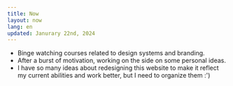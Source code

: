 ```yaml
---
title: Now
layout: now
lang: en
updated: Janurary 22nd, 2024
---
```

* Binge watching courses related to design systems and branding.
* After a burst of motivation, working on the side on some personal ideas.
* I have so many ideas about redesigning this website to make it reflect my current abilities and work better, but I need to organize them :')